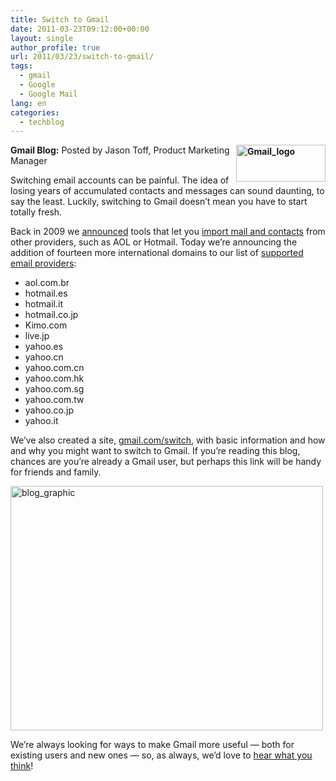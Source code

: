 ```yaml
---
title: Switch to Gmail
date: 2011-03-23T09:12:00+00:00
layout: single
author_profile: true
url: 2011/03/23/switch-to-gmail/
tags:
  - gmail
  - Google
  - Google Mail
lang: en
categories: 
  - techblog
---
```

**[<img title="Gmail_logo" border="0" alt="Gmail_logo" align="right" src="http://lh6.ggpht.com/_vaUVXcmC3OI/TYmyUwTNUvI/AAAAAAAADyA/DV7HWd7o9UY/Gmail_logo_thumb%5B2%5D.png?imgmax=800" width="143" height="59" />](http://lh3.ggpht.com/_vaUVXcmC3OI/TYmySh_P3gI/AAAAAAAADx8/tH3On_ApIdg/s1600-h/Gmail_logo%5B4%5D.png)Gmail Blog:** Posted by Jason Toff, Product Marketing Manager

Switching email accounts can be painful. The idea of losing years of accumulated contacts and messages can sound daunting, to say the least. Luckily, switching to Gmail doesn’t mean you have to start totally fresh.

Back in 2009 we [announced](http://gmailblog.blogspot.com/2009/05/import-your-mail-and-contacts-from.html) tools that let you [import mail and contacts](http://mail.google.com/support/bin/static.py?page=guide.cs&guide=25413&topic=25414) from other providers, such as AOL or Hotmail. Today we’re announcing the addition of fourteen more international domains to our list of [supported email providers](http://mail.google.com/support/bin/answer.py?hl=en&ctx=mail&answer=1208658&topic=28730):

  * aol.com.br 
  * hotmail.es 
  * hotmail.it 
  * hotmail.co.jp 
  * Kimo.com 
  * live.jp 
  * yahoo.es 
  * yahoo.cn 
  * yahoo.com.cn 
  * yahoo.com.hk 
  * yahoo.com.sg 
  * yahoo.com.tw 
  * yahoo.co.jp 
  * yahoo.it

We’ve also created a site, [gmail.com/switch](http://www.gmail.com/switch), with basic information and how and why you might want to switch to Gmail. If you’re reading this blog, chances are you’re already a Gmail user, but perhaps this link will be handy for friends and family.

[<img title="blog_graphic" border="0" alt="blog_graphic" src="http://lh3.ggpht.com/_vaUVXcmC3OI/TYmya7zSyNI/AAAAAAAADyI/Oqa-s0nsIA0/blog_graphic_thumb%5B4%5D.png?imgmax=800" width="500" height="391" />](http://lh3.ggpht.com/_vaUVXcmC3OI/TYmyX2_eCmI/AAAAAAAADyE/flGNx7x6rMY/s1600-h/blog_graphic%5B6%5D.png)

We’re always looking for ways to make Gmail more useful — both for existing users and new ones — so, as always, we’d love to [hear what you think](http://www.google.com/support/forum/p/gmail)!